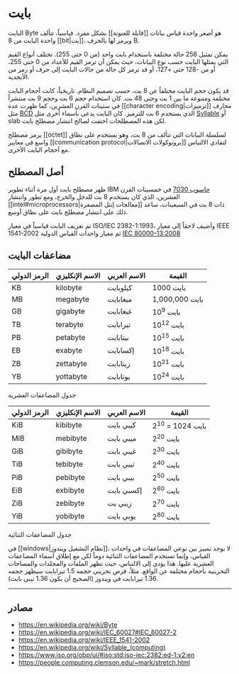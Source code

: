 # بايت

البايت Byte هو أصغر واحدة قياس بيانات [[قابلة للعنونة]] بشكل مفرد. قياسياً، تتألف واحدة البايت من 8 [[bit|بت]]، ويرمز لها بالحرف B.

يمكن تمثيل 256 حالة مختلفة باستخدام بايت واحد (من 0 حتى 255). تختلف أنواع القيم التي يمثلها البايت حسب نوع البيانات، حيث يمكن أن ترمز القيم للأعداد من 0 حتى 255، أو من -128 حتى +127، أو قد ترمز كل حالة من حالات البايت إلى حرف أو رمز من الأبجدية.

قد يكون حجم البايت مختلفاً عن 8 بت، حسب تصميم النظام. تاريخياً، كانت أحجام البايت مختلفة ومتنوعة ما بين 1 بت وحتى 48 بت. كان استخدام حجم 6 بت وحجم 9 بت منتشراً في ستينات القرن العشرين، كما ظهرت عدة [[character encoding|ترميزات]] محارف مثل [BCD](https://en.wikipedia.org/wiki/BCD_(character_encoding)) الذي يستخدم 6 بت للترميز. كان البايت يدعى بأسماء أخرى مثل [Syllable](https://en.wikipedia.org/wiki/Syllable_(computing)) أو slab لكن هذه المصطلحات اختفت لصالح انتشار مصطلح بايت.

يرمز مصطلح [[octet]] لسلسلة البيانات التي تتألف من 8 بت، وهو يستخدم على نطاق واسع في معايير [[communication protocol|بروتوكولات الاتصالات]] لتفادي الالتباس مع أحجام البايت الأخرى.

## أصل المصطلح

ظهر مصطلح بايت أول مرة أثناء تطوير IBM [حاسوب 7030](https://en.wikipedia.org/wiki/IBM_7030_Stretch) في خمسينات القرن العشرين، الذي كان يستخدم 8 بت للدخل والخرج، ومع تطور وانتشار [[intel#microprocessors|معالجات إنتل المصغرة]] ذات 8 بت في السبعينات، ساعد ذلك على انتشار مصطلح بايت على نطاق أوسع.

تم تعريف البايت قياسياً في معيار ISO/IEC 2382-1:1993، وأضيف لاحقاً إلى معيار IEEE 1541-2002 ثم معيار واحدات القياس الدولية [IEC 80000-13:2008](https://en.wikipedia.org/wiki/IEC_80000-13 "IEC 80000-13")

## مضاعفات البايت

| الرمز الدولي | الاسم الإنكليزي | الاسم العربي | القيمة               |
| ------------ | --------------- | ------------ | -------------------- |
| KB           | kilobyte        | كيلوبايت     | 1000 بايت            |
| MB           | megabyte        | ميغابايت     | 1,000,000 بايت       |
| GB           | gigabyte        | غيغابايت     | 10<sup>9</sup> بايت  |
| TB           | terabyte        | تيرابايت     | 10<sup>12</sup> بايت |
| PB           | petabyte        | بيتابايت     | 10<sup>15</sup> بايت |
| EB           | exabyte         | إكسابايت     | 10<sup>18</sup> بايت |
| ZB           | zettabyte       | زيتابايت     | 10<sup>21</sup> بايت |
| YB           | yottabyte       | يوتابايت     | 10<sup>24</sup> بايت |
جدول المضاعفات العشرية

| الرمز الدولي | الاسم الإنكليزي | الاسم العربي | القيمة                     |
| ------------ | --------------- | ------------ | -------------------------- |
| KiB          | kibibyte        | كيبي بايت    | 2<sup>10</sup> = 1024 بايت |
| MiB          | mebibyte        | ميبي بايت    | 2<sup>20</sup> بايت        |
| GiB          | gibibyte        | غيبي بايت    | 2<sup>30</sup> بايت        |
| TiB          | tebibyte        | تيبي بايت    | 2<sup>40</sup> بايت        |
| PiB          | pebibyte        | بيبي بايت    | 2<sup>50</sup> بايت        |
| EiB          | exbibyte        | إكسبي بايت   | 2<sup>60</sup> بايت        |
| ZiB          | zebibyte        | زيبي يت      | 2<sup>70</sup> بايت        |
| YiB          | yobibyte        | يوبي بايت    | 2<sup>80</sup> بايت        |
جدول المضاعفات الثنائية

في [[windows|نظام التشغيل ويندوز]]، لا يوجد تمييز بين نوعي المضاعفات في واحدات القياس، وإنما تستخدم المضاعفات الثنائية دوماً لكن مع إطلاق أسماء المضاعفات العشرية عليها. هذا يؤدي إلى الالتباس، حيث تظهر الملفات والمجلدات والمساحات التخزينية بأحجام مختلفة عن الواقع. مثلاً، قرص تخزيني حجمه 1.5 تيرابايت سيظهر حجمه 1.36 تيرابايت في ويندوز (الصحيح أن يكون 1.36 تيبي بايت).

---

## مصادر

- https://en.wikipedia.org/wiki/Byte
- https://en.wikipedia.org/wiki/IEC_60027#IEC_60027-2
- https://en.wikipedia.org/wiki/IEEE_1541-2002
- https://en.wikipedia.org/wiki/Syllable_(computing)
- https://www.iso.org/obp/ui/#iso:std:iso-iec:2382:ed-1:v2:en
- https://people.computing.clemson.edu/~mark/stretch.html
